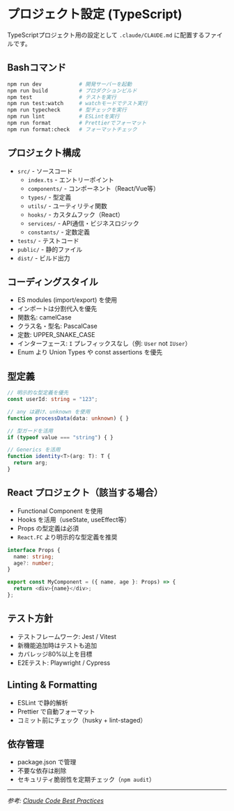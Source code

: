 # プロジェクト設定 (TypeScript)

TypeScriptプロジェクト用の設定として `.claude/CLAUDE.md` に配置するファイルです。

## Bashコマンド

```bash
npm run dev            # 開発サーバーを起動
npm run build          # プロダクションビルド
npm test               # テストを実行
npm run test:watch     # watchモードでテスト実行
npm run typecheck      # 型チェックを実行
npm run lint           # ESLintを実行
npm run format         # Prettierでフォーマット
npm run format:check   # フォーマットチェック
```

## プロジェクト構成

- `src/` - ソースコード
  - `index.ts` - エントリーポイント
  - `components/` - コンポーネント（React/Vue等）
  - `types/` - 型定義
  - `utils/` - ユーティリティ関数
  - `hooks/` - カスタムフック（React）
  - `services/` - API通信・ビジネスロジック
  - `constants/` - 定数定義
- `tests/` - テストコード
- `public/` - 静的ファイル
- `dist/` - ビルド出力

## コーディングスタイル

- ES modules (import/export) を使用
- インポートは分割代入を優先
- 関数名: camelCase
- クラス名・型名: PascalCase
- 定数: UPPER_SNAKE_CASE
- インターフェース: `I` プレフィックスなし（例: `User` not `IUser`）
- Enum より Union Types や const assertions を優先

## 型定義

```typescript
// 明示的な型定義を優先
const userId: string = "123";

// any は避け、unknown を使用
function processData(data: unknown) { }

// 型ガードを活用
if (typeof value === "string") { }

// Generics を活用
function identity<T>(arg: T): T {
  return arg;
}
```

## React プロジェクト（該当する場合）

- Functional Component を使用
- Hooks を活用（useState, useEffect等）
- Props の型定義は必須
- `React.FC` より明示的な型定義を推奨

```typescript
interface Props {
  name: string;
  age?: number;
}

export const MyComponent = ({ name, age }: Props) => {
  return <div>{name}</div>;
};
```

## テスト方針

- テストフレームワーク: Jest / Vitest
- 新機能追加時はテストも追加
- カバレッジ80%以上を目標
- E2Eテスト: Playwright / Cypress

## Linting & Formatting

- ESLint で静的解析
- Prettier で自動フォーマット
- コミット前にチェック（husky + lint-staged）

## 依存管理

- package.json で管理
- 不要な依存は削除
- セキュリティ脆弱性を定期チェック（`npm audit`）

---

*参考: [Claude Code Best Practices](https://www.anthropic.com/engineering/claude-code-best-practices)*
